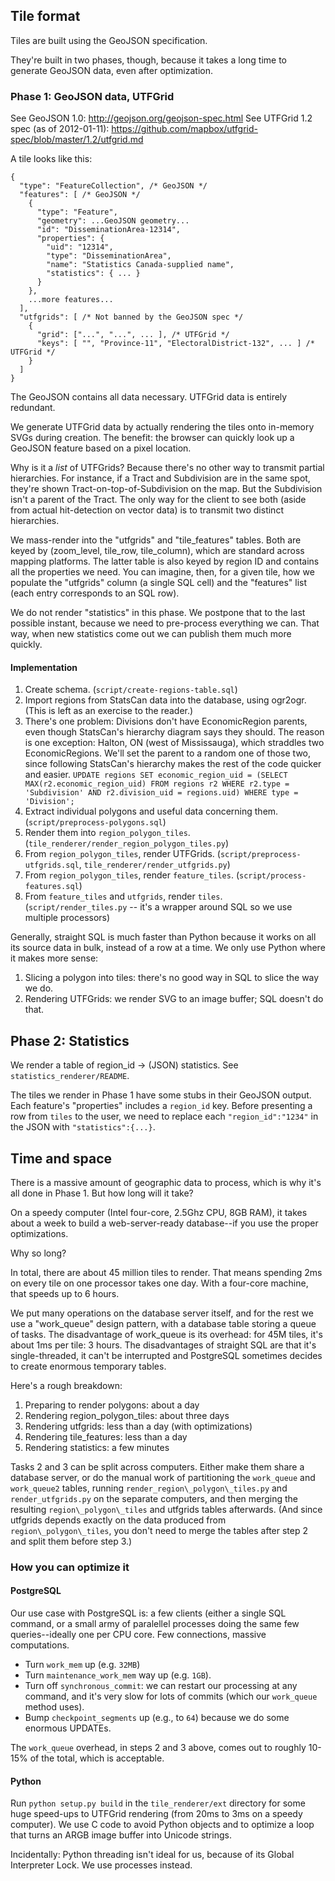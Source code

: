 ## Tile format

Tiles are built using the GeoJSON specification.

They're built in two phases, though, because it takes a long time to generate GeoJSON data, even after optimization.

### Phase 1: GeoJSON data, UTFGrid

See GeoJSON 1.0: http://geojson.org/geojson-spec.html
See UTFGrid 1.2 spec (as of 2012-01-11): https://github.com/mapbox/utfgrid-spec/blob/master/1.2/utfgrid.md

A tile looks like this:

    {
      "type": "FeatureCollection", /* GeoJSON */
      "features": [ /* GeoJSON */
        {
          "type": "Feature",
          "geometry": ...GeoJSON geometry...
          "id": "DisseminationArea-12314",
          "properties": {
            "uid": "12314",
            "type": "DisseminationArea",
            "name": "Statistics Canada-supplied name",
            "statistics": { ... }
          }
        },
        ...more features...
      ],
      "utfgrids": [ /* Not banned by the GeoJSON spec */
        {
          "grid": ["...", "...", ... ], /* UTFGrid */
          "keys": [ "", "Province-11", "ElectoralDistrict-132", ... ] /* UTFGrid */
        }
      ]
    }

The GeoJSON contains all data necessary. UTFGrid data is entirely redundant.

We generate UTFGrid data by actually rendering the tiles onto in-memory SVGs
during creation. The benefit: the browser can quickly look up a GeoJSON
feature based on a pixel location.

Why is it a *list* of UTFGrids? Because there's no other way to transmit
partial hierarchies. For instance, if a Tract and Subdivision are in the
same spot, they're shown Tract-on-top-of-Subdivision on the map. But the
Subdivision isn't a parent of the Tract. The only way for the client to
see both (aside from actual hit-detection on vector data) is to transmit
two distinct hierarchies.

We mass-render into the "utfgrids" and "tile\_features" tables. Both are keyed
by (zoom\_level, tile\_row, tile\_column), which are standard across mapping
platforms. The latter table is also keyed by region ID and contains all the
properties we need. You can imagine, then, for a given tile, how we populate
the "utfgrids" column (a single SQL cell) and the "features" list (each entry
corresponds to an SQL row).

We do not render "statistics" in this phase. We postpone that to the last
possible instant, because we need to pre-process everything we can. That way,
when new statistics come out we can publish them much more quickly.

#### Implementation

1. Create schema. (`script/create-regions-table.sql`)
2. Import regions from StatsCan data into the database, using ogr2ogr. (This is left as an exercise to the reader.)
3. There's one problem: Divisions don't have EconomicRegion parents, even though StatsCan's hierarchy diagram says they should. The reason is one exception: Halton, ON (west of Mississauga), which straddles two EconomicRegions. We'll set the parent to a random one of those two, since following StatsCan's hierarchy makes the rest of the code quicker and easier. `UPDATE regions SET economic_region_uid = (SELECT MAX(r2.economic_region_uid) FROM regions r2 WHERE r2.type = 'Subdivision' AND r2.division_uid = regions.uid) WHERE type = 'Division';`
4. Extract individual polygons and useful data concerning them. (`script/preprocess-polygons.sql`)
5. Render them into `region_polygon_tiles`. (`tile_renderer/render_region_polygon_tiles.py`)
6. From `region_polygon_tiles`, render UTFGrids. (`script/preprocess-utfgrids.sql`, `tile_renderer/render_utfgrids.py`)
7. From `region_polygon_tiles`, render `feature_tiles`. (`script/process-features.sql`)
8. From `feature_tiles` and `utfgrids`, render `tiles`. (`script/render_tiles.py` -- it's a wrapper around SQL so we use multiple processors)

Generally, straight SQL is much faster than Python because it works on all
its source data in bulk, instead of a row at a time. We only use Python where
it makes more sense:

1. Slicing a polygon into tiles: there's no good way in SQL to slice the way we do.
2. Rendering UTFGrids: we render SVG to an image buffer; SQL doesn't do that.

## Phase 2: Statistics

We render a table of region\_id -> (JSON) statistics. See
`statistics_renderer/README`.

The tiles we render in Phase 1 have some stubs in their GeoJSON output. Each
feature's "properties" includes a `region_id` key. Before presenting a row from
`tiles` to the user, we need to replace each `"region_id":"1234"` in the JSON
with `"statistics":{...}`.

## Time and space

There is a massive amount of geographic data to process, which is why it's all
done in Phase 1. But how long will it take?

On a speedy computer (Intel four-core, 2.5Ghz CPU, 8GB RAM), it takes about a
week to build a web-server-ready database--if you use the proper optimizations.

Why so long?

In total, there are about 45 million tiles to render. That means spending 2ms
on every tile on one processor takes one day. With a four-core machine, that
speeds up to 6 hours.

We put many operations on the database server itself, and for the rest we use
a "work\_queue" design pattern, with a database table storing a queue of tasks.
The disadvantage of work\_queue is its overhead: for 45M tiles, it's about 1ms
per tile: 3 hours. The disadvantages of straight SQL are that it's
single-threaded, it can't be interrupted and PostgreSQL sometimes decides to
create enormous temporary tables.

Here's a rough breakdown:

1. Preparing to render polygons: about a day
2. Rendering region\_polygon\_tiles: about three days
3. Rendering utfgrids: less than a day (with optimizations)
4. Rendering tile\_features: less than a day
5. Rendering statistics: a few minutes

Tasks 2 and 3 can be split across computers. Either make them share a database
server, or do the manual work of partitioning the `work_queue` and `work_queue2`
tables, running `render_region\_polygon\_tiles.py` and `render_utfgrids.py` on the
separate computers, and then merging the resulting `region\_polygon\_tiles` and
utfgrids tables afterwards. (And since utfgrids depends exactly on the data
produced from `region\_polygon\_tiles`, you don't need to merge the tables after
step 2 and split them before step 3.)

### How you can optimize it

#### PostgreSQL

Our use case with PostgreSQL is: a few clients (either a single SQL command, or
a small army of paralellel processes doing the same few queries--ideally one
per CPU core. Few connections, massive computations.

* Turn `work_mem` up (e.g. `32MB`)
* Turn `maintenance_work_mem` way up (e.g. `1GB`).
* Turn off `synchronous_commit`: we can restart our processing at any command,
  and it's very slow for lots of commits (which our `work_queue` method uses).
* Bump `checkpoint_segments` up (e.g., to `64`) because we do some enormous UPDATEs.

The `work_queue` overhead, in steps 2 and 3 above, comes out to roughly 10-15%
of the total, which is acceptable.

#### Python

Run `python setup.py build` in the `tile_renderer/ext` directory for some
huge speed-ups to UTFGrid rendering (from 20ms to 3ms on a speedy computer).
We use C code to avoid Python objects and to optimize a loop that turns an
ARGB image buffer into Unicode strings.

Incidentally: Python threading isn't ideal for us, because of its Global
Interpreter Lock. We use processes instead.
